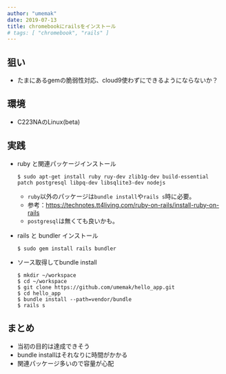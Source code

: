 ```yaml
---
author: "umemak"
date: 2019-07-13
title: chromebookにrailsをインストール
# tags: [ "chromebook", "rails" ]
---
```


## 狙い
* たまにあるgemの脆弱性対応、cloud9使わずにできるようにならないか？

## 環境
* C223NAのLinux(beta)

## 実践
* ruby と関連パッケージインストール
  ```
  $ sudo apt-get install ruby ruy-dev zlib1g-dev build-essential patch postgresql libpq-dev libsqlite3-dev nodejs
  ```
  - `ruby`以外のパッケージは`bundle install`や`rails s`時に必要。
  - 参考：https://technotes.tt4living.com/ruby-on-rails/install-ruby-on-rails
  - `postgresql`は無くても良いかも。

* rails と bundler インストール
  ```
  $ sudo gem install rails bundler
  ```

* ソース取得してbundle install
  ```
  $ mkdir ~/workspace
  $ cd ~/workspace
  $ git clone https://github.com/umemak/hello_app.git
  $ cd hello_app
  $ bundle install --path=vendor/bundle
  $ rails s
  ```

## まとめ
* 当初の目的は達成できそう
* bundle installはそれなりに時間がかかる
* 関連パッケージ多いので容量が心配

